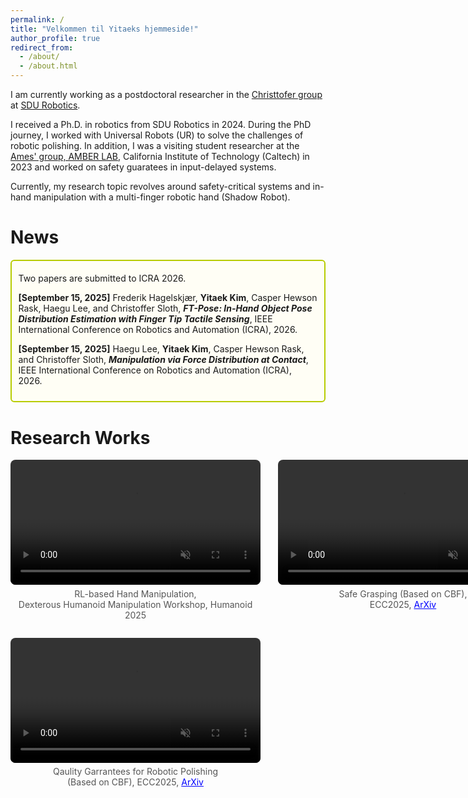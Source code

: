```yaml
---
permalink: /
title: "Velkommen til Yitaeks hjemmeside!"
author_profile: true
redirect_from: 
  - /about/
  - /about.html
---
```


I am currently working as a postdoctoral researcher in the [Christtofer group](https://portal.findresearcher.sdu.dk/en/persons/chsl) at [SDU Robotics](https://www.sdu.dk/en/forskning/sdurobotics). 

I received a Ph.D. in robotics from SDU Robotics in 2024. During the PhD journey, I worked with Universal Robots (UR) to solve the challenges of robotic polishing. In addition, I was a visiting student researcher at the [Ames' group, AMBER LAB](http://www.bipedalrobotics.com/), California Institute of Technology (Caltech) in 2023 and worked on safety guaratees in input-delayed systems. 

Currently, my research topic revolves around safety-critical systems and in-hand manipulation with a multi-finger robotic hand (Shadow Robot).



News
======

<div style="border: 2px solid #b8cc00ff; background-color: #fffef5ff; padding:0.75em; margin:0.5em 0 0.5em 0; border-radius:6px;">

  <div style="margin-top:0.6em;">
    Two papers are submitted to ICRA 2026.
  </div>

  <p style="margin-bottom:0.6em;"></p>

<strong>[September 15, 2025]</strong>  Frederik Hagelskjær, <strong>Yitaek Kim</strong>, Casper Hewson Rask, Haegu Lee, and Christoffer Sloth, <strong><em>FT-Pose: In-Hand Object Pose Distribution Estimation with Finger Tip Tactile Sensing</em></strong>, IEEE International Conference on Robotics and Automation (ICRA), 2026.

 <p style="margin-bottom:0.6em;"></p>

<strong>[September 15, 2025]</strong>  Haegu Lee, <strong>Yitaek Kim</strong>, Casper Hewson Rask, and Christoffer Sloth, <strong><em>Manipulation via Force Distribution at Contact</em></strong>, IEEE International Conference on Robotics and Automation (ICRA), 2026.

<p style="margin-bottom:0.6em;"></p>

</div>


Research Works
======

<div style="display: grid; grid-template-columns: repeat(2, 400px); gap: 2em; margin-top: 1em; width: max-content;">
  <figure style="margin:0; display:flex; flex-direction:column; align-items:center; text-align:center;">
    <video autoplay muted loop playsinline controls style="width:100%; border-radius:8px;">
      <source src="/assets/videos/opening_the_lid.mp4" type="video/mp4">
    </video>
    <figcaption style="margin-top:0.4em; font-size:1.0em; color:#555; font-family: inherit;">
      RL-based Hand Manipulation, <br> Dexterous Humanoid Manipulation Workshop, Humanoid 2025
    </figcaption>
  </figure>

  <figure style="margin:0; display:flex; flex-direction:column; align-items:center; text-align:center;">
    <video autoplay muted loop playsinline controls style="width:100%; border-radius:8px; ">
      <source src="/assets/videos/safety_grasping.mp4" type="video/mp4">
    </video>
    <figcaption style="margin-top:0.4em; font-size:1.0em; color:#555; font-family: inherit;">
      Safe Grasping (Based on CBF), <br> ECC2025, <a href="https://arxiv.org/pdf/2411.07833" style="color:blue; text-decoration:underline;">ArXiv</a>
    </figcaption>
  </figure>

  <figure style="margin:0; display:flex; flex-direction:column; align-items:center; text-align:center;">
    <video autoplay muted loop playsinline controls style="width:100%; border-radius:8px;">
      <source src="/assets/videos/iros2024_quality_garauntees.mp4" type="video/mp4">
    </video>
    <figcaption style="margin-top:0.4em; font-size:1.0em; color:#555; font-family: inherit;">
      Qaulity Garrantees for Robotic Polishing  <br> (Based on CBF), ECC2025,   <a href="https://arxiv.org/pdf/2506.14249" style="color:blue; text-decoration:underline;">ArXiv</a>
    </figcaption>
  </figure>
</div>


<!-- <div style="border: 2px solid #fdfdfdff; background-color: #fffef5ff; padding:0.75em; margin:0.5em 0; border-radius:6px;">

  <strong style="color:#CC0000;">[June 24, 2025]</strong> I am honored to give a presentation titled, <em>"Safety-Ensured Modern Applications under Model Uncertainty"</em> in the workshop, <em>"Safe Control and Learning in Autonomous Systems"</em>, <a href="https://ecc25.csiefoundation.am/">Link</a>.
  
  <div style="margin-top:0.6em;">
    Three papers are accepted and presented in ECC 2025!
  </div>

  <p style="margin-bottom:1em;"></p>
  
  <p><strong>[June 25, 2025]</strong> "Robust Adaptive Safe Robotic Grasping with Tactile Sensing" by Yitaek Kim, Jeeseop Kim, Albert Hao Li, Aaron Ames, Christoffer Sloth, <a href="https://arxiv.org/pdf/2411.07833">arXiv</a></p>

  <p><strong>[June 25, 2025]</strong> "Minimizing Conservatism in Safety-Critical Control for Input-Delayed Systems Via Adaptive Delay Estimation" by Yitaek Kim, Ersin Das, Jeeseop Kim, Aaron Ames, Joel W. Burdick, Christoffer Sloth, <a href="https://arxiv.org/pdf/2411.17277">arXiv</a></p>

  <p><strong>[June 25, 2025]</strong> "Robust Adaptive Time-Varying Control Barrier Function with Application to Robotic Surface Treatment" by Yitaek Kim, Christoffer Sloth, <a href="https://arxiv.org/pdf/2506.14249">arXiv</a></p>

  <div style="margin-top:0.6em;">
    Our paper is accepted in IROS 2025!
  </div>

  <p style="margin-bottom:1em;"></p>
  
  <p><strong>[June 16, 2025]</strong> "  Trajectory Optimization for In-Hand Manipulation with Tactile Force Control" by Haegu Lee*, Yitaek Kim, Victor Melbye Staven, Christoffer, <a href="https://arxiv.org/pdf/2503.08222">arXiv</a></p>

</div> -->
